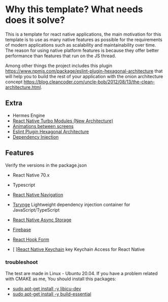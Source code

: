# Why this template? What needs does it solve?
This is a template for react native applications, the main motivation for this template is to use as many native features as possible for the requirements of modern applications such as scalability and maintainability over time. The reason for using native platform features is because they offer better performance than features that run on the JS thread.

Among other things the project includes this plugin https://www.npmjs.com/package/eslint-plugin-hexagonal-architecture that will help you to build the rest of your application with the onion architecture concept https://blog.cleancoder.com/uncle-bob/2012/08/13/the-clean-architecture.html.

## Extra
- Hermes Engine
- [React Native Turbo Modules (New Architecture)](https://reactnative.dev/docs/the-new-architecture/landing-page)
- [Animations between screens](https://wix.github.io/react-native-navigation/docs/style-animations/)
- [Eslint Plugin Hexagonal Architecture](https://www.npmjs.com/package/eslint-plugin-hexagonal-architecture)
- [Dependency Injection]()

## Features
Verify the versions in the package.json
- React Native 70.x
- Typescript
- [React Native Navigation](https://wix.github.io/react-native-navigation/docs/before-you-start/)
- [Tsrynge](https://github.com/Microsoft/tsyringe) Lightweight dependency injection container for JavaScript/TypeScript
- [React Native Async Storage](https://react-native-async-storage.github.io/async-storage/)
- [Firebase](https://rnfirebase.io/)
- [React Hook Form](https://react-hook-form.com/get-started#ReactNative)

- [ ][React Native Keychain](https://github.com/oblador/react-native-keychain) key Keychain Access for React Native


### troubleshoot
The test are made in Linux - Ubuntu 20.04. If you have a problem related with CMAKE as me, You should install this packages: 
- [sudo apt-get install -y libicu-dev](https://stackoverflow.com/questions/72937332/task-reactandroidhermes-engineconfigurebuildforhermes-failed-react-native-new)
- [sudo apt-get install -y build-essential](https://stackoverflow.com/questions/6141608/cmake-make-program-not-found)
